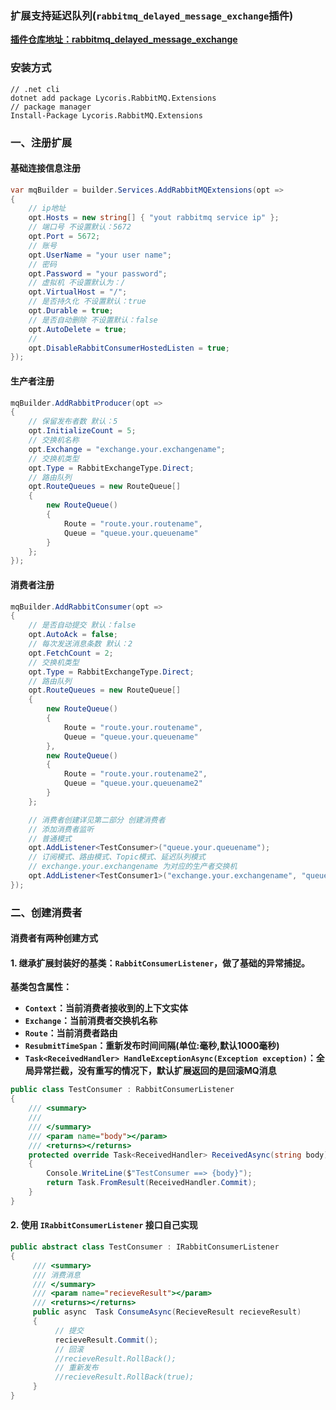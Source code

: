 

### 扩展支持延迟队列(`rabbitmq_delayed_message_exchange`插件)
**[插件仓库地址：rabbitmq_delayed_message_exchange](https://github.com/rabbitmq/rabbitmq-delayed-message-exchange)**

### 安装方式

```shell
// .net cli
dotnet add package Lycoris.RabbitMQ.Extensions
// package manager
Install-Package Lycoris.RabbitMQ.Extensions
```


### **一、注册扩展**

#### 基础连接信息注册
```csharp
var mqBuilder = builder.Services.AddRabbitMQExtensions(opt =>
{
    // ip地址
    opt.Hosts = new string[] { "yout rabbitmq service ip" };
    // 端口号 不设置默认：5672
    opt.Port = 5672;
    // 账号
    opt.UserName = "your user name";
    // 密码
    opt.Password = "your password";
    // 虚拟机 不设置默认为：/
    opt.VirtualHost = "/";
    // 是否持久化 不设置默认：true
    opt.Durable = true;
    // 是否自动删除 不设置默认：false
    opt.AutoDelete = true;
    // 
    opt.DisableRabbitConsumerHostedListen = true;
});
```

#### 生产者注册
```csharp
mqBuilder.AddRabbitProducer(opt =>
{
    // 保留发布者数 默认：5
    opt.InitializeCount = 5;
    // 交换机名称
    opt.Exchange = "exchange.your.exchangename";
    // 交换机类型
    opt.Type = RabbitExchangeType.Direct;
    // 路由队列
    opt.RouteQueues = new RouteQueue[]
    {
        new RouteQueue()
        {
            Route = "route.your.routename",
            Queue = "queue.your.queuename"
        }
    };
});
```

#### 消费者注册
```csharp
mqBuilder.AddRabbitConsumer(opt =>
{
    // 是否自动提交 默认：false
    opt.AutoAck = false;
    // 每次发送消息条数 默认：2
    opt.FetchCount = 2;
    // 交换机类型
    opt.Type = RabbitExchangeType.Direct;
    // 路由队列
    opt.RouteQueues = new RouteQueue[]
    {
        new RouteQueue()
        {
            Route = "route.your.routename",
            Queue = "queue.your.queuename"
        },
        new RouteQueue()
        {
            Route = "route.your.routename2",
            Queue = "queue.your.queuename2"
        }
    };

    // 消费者创建详见第二部分 创建消费者
    // 添加消费者监听
    // 普通模式
    opt.AddListener<TestConsumer>("queue.your.queuename");
    // 订阅模式、路由模式、Topic模式、延迟队列模式
    // exchange.your.exchangename 为对应的生产者交换机
    opt.AddListener<TestConsumer1>("exchange.your.exchangename", "queue.your.queuename");
});
```

### **二、创建消费者**

#### **消费者有两种创建方式**
#### **1. 继承扩展封装好的基类：`RabbitConsumerListener`，做了基础的异常捕捉。**

**基类包含属性：**
- **`Context`：当前消费者接收到的上下文实体**
- **`Exchange`：当前消费者交换机名称**
- **`Route`：当前消费者路由**
- **`ResubmitTimeSpan`：重新发布时间间隔(单位:毫秒,默认1000毫秒)**
- **`Task<ReceivedHandler> HandleExceptionAsync(Exception exception)`：全局异常拦截，没有重写的情况下，默认扩展返回的是回滚MQ消息**

```csharp
public class TestConsumer : RabbitConsumerListener
{
    /// <summary>
    /// 
    /// </summary>
    /// <param name="body"></param>
    /// <returns></returns>
    protected override Task<ReceivedHandler> ReceivedAsync(string body)
    {
        Console.WriteLine($"TestConsumer ==> {body}");
        return Task.FromResult(ReceivedHandler.Commit);
    }
}
```



#### **2. 使用 `IRabbitConsumerListener` 接口自己实现**
```csharp
public abstract class TestConsumer : IRabbitConsumerListener
{
     /// <summary>
     /// 消费消息
     /// </summary>
     /// <param name="recieveResult"></param>
     /// <returns></returns>
     public async  Task ConsumeAsync(RecieveResult recieveResult)
     {
	 	  // 提交
          recieveResult.Commit();
		  // 回滚
		  //recieveResult.RollBack();
		  // 重新发布
		  //recieveResult.RollBack(true);
     }
}
```